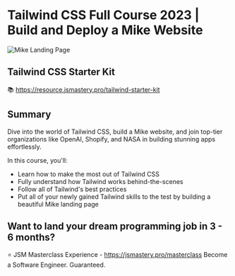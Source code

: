# Tailwind CSS Full Course 2023 | Build and Deploy a Mike Website
![Mike Landing Page](https://i.ibb.co/pxzMGb4/Thumbnail-2.png)

## Tailwind CSS Starter Kit
📚 https://resource.jsmastery.pro/tailwind-starter-kit

## Summary
Dive into the world of Tailwind CSS, build a Mike website, and join top-tier organizations like OpenAI, Shopify, and NASA in building stunning apps effortlessly.

In this course, you'll:
- Learn how to make the most out of Tailwind CSS
- Fully understand how Tailwind works behind-the-scenes
- Follow all of Tailwind's best practices
- Put all of your newly gained Tailwind skills to the test by building a beautiful Mike landing page

## Want to land your dream programming job in 3 - 6 months?
⭐ JSM Masterclass Experience - https://jsmastery.pro/masterclass
Become a Software Engineer. Guaranteed.
